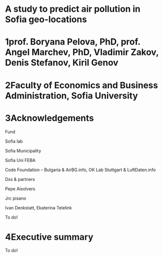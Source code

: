 

# A study to predict air pollution in Sofia geo-locations

# 1prof. Boryana Pelova, PhD, prof. Angel Marchev, PhD, Vladimir Zakov, Denis Stefanov, Kiril Genov

# 2Faculty of Economics and Business Administration, Sofia University

# 3Acknowledgements

Fund

Sofia lab

Sofia Municipality

Sofia Uni FEBA

Code Foundation – Bulgaria &amp; AirBG.info, OK Lab Stuttgart &amp; LuftDaten.info

Dss &amp; partners

Pepe Aisolvers

Jrc pisano

Ivan Denkstatt, Ekaterina Telelink

To do!



# 4Executive summary

To do!

